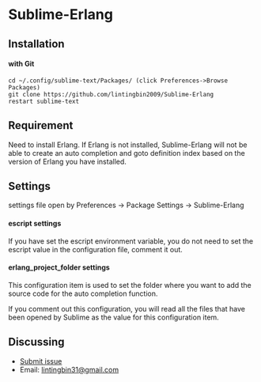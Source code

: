 # Sublime-Erlang

Installation
------------

#### with Git

    cd ~/.config/sublime-text/Packages/ (click Preferences->Browse Packages)
    git clone https://github.com/lintingbin2009/Sublime-Erlang
    restart sublime-text

Requirement
--------

Need to install Erlang. If Erlang is not installed, Sublime-Erlang will not be able to create an auto completion and goto definition index based on the version of Erlang you have installed.

Settings
--------

settings file open by Preferences -> Package Settings -> Sublime-Erlang

#### escript settings 

If you have set the escript environment variable, you do not need to set the escript value in the configuration file, comment it out.

#### erlang_project_folder settings

This configuration item is used to set the folder where you want to add the source code for the auto completion function.

If you comment out this configuration, you will read all the files that have been opened by Sublime as the value for this configuration item.

Discussing
----
- [Submit issue](https://github.com/lintingbin2009/Sublime-Erlang/issues)
- Email: lintingbin31@gmail.com